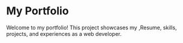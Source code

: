 # My Portfolio
Welcome to my portfolio! This project showcases my ,Resume, skills, projects, and experiences as a web developer.
